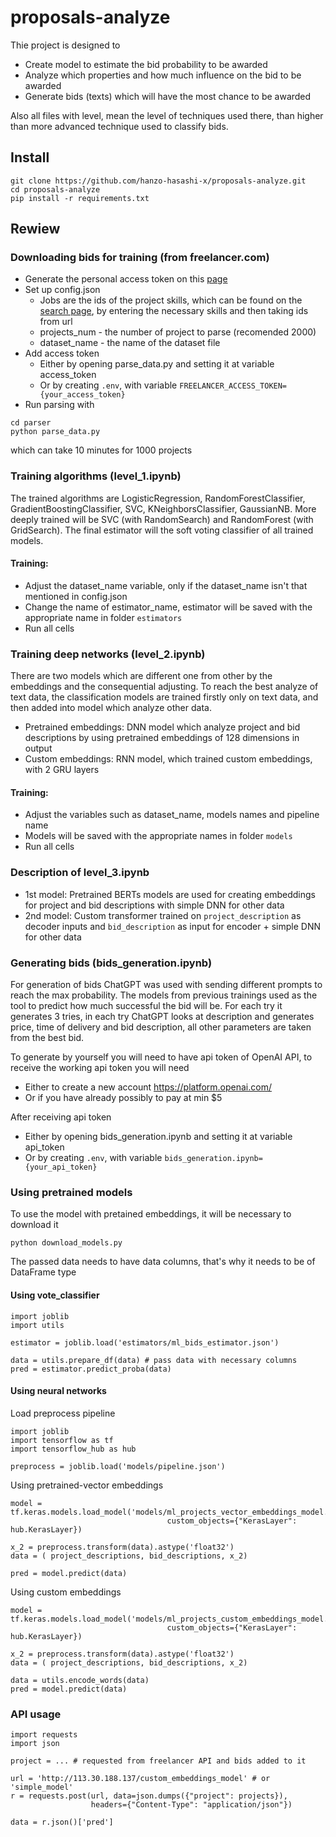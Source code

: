 # proposals-analyze

Thie project is designed to
* Create model to estimate the bid probability to be awarded
* Analyze which properties and how much influence on the bid to be awarded
* Generate bids (texts) which will have the most chance to be awarded

Also all files with level, mean the level of techniques used there, than higher than more advanced technique used to classify bids.

## Install
```
git clone https://github.com/hanzo-hasashi-x/proposals-analyze.git
cd proposals-analyze
pip install -r requirements.txt
```

## Rewiew

### Downloading bids for training (from freelancer.com)
* Generate the personal access token on this [page](https://accounts.freelancer.com/settings/develop)
* Set up config.json
	* Jobs are the ids of the project skills, which can be found on the [search page](https://www.freelancer.com/search/), by entering the necessary skills and then taking ids from url
	* projects_num - the number of project to parse (recomended 2000)
	* dataset_name - the name of the dataset file
* Add access token
	* Either by opening parse_data.py and setting it at variable access_token
	* Or by creating `.env`, with variable 
	`FREELANCER_ACCESS_TOKEN={your_access_token}`
* Run parsing with 
```
cd parser
python parse_data.py
``` 
which can take 10 minutes for 1000 projects

### Training algorithms (level_1.ipynb)
The trained algorithms are LogisticRegression, RandomForestClassifier, GradientBoostingClassifier, SVC, KNeighborsClassifier, GaussianNB. More deeply trained will be SVC (with RandomSearch) and RandomForest (with GridSearch). The final estimator will the soft voting classifier of all trained models.

#### Training:

* Adjust the dataset_name variable, only if the dataset_name isn't that mentioned in config.json
* Change the name of estimator_name, estimator will be saved with the appropriate name in folder `estimators`
* Run all cells

### Training deep networks (level_2.ipynb)
There are two models which are different one from other by the embeddings and the consequential adjusting. To reach the best analyze of text data, the classification models are trained firstly only on text data, and then added into model which analyze other data.

* Pretrained embeddings: DNN model which analyze project and bid descriptions by using pretrained embeddings of 128 dimensions in output
* Custom embeddings: RNN model, which trained custom embeddings, with 2 GRU layers

#### Training:

* Adjust the variables such as dataset_name, models names and pipeline name
* Models will be saved with the appropriate names in folder `models`
* Run all cells

### Description of level_3.ipynb
* 1st model: Pretrained BERTs models are used for creating embeddings for project and bid descriptions with simple DNN for other data
* 2nd model: Custom transformer trained on `project_description` as decoder inputs and `bid_description` as input for encoder + simple DNN for other data

### Generating bids (bids_generation.ipynb)
For generation of bids ChatGPT was used with sending different prompts to reach the max probability. The models from previous trainings used as the tool to predict how much successful the bid will be. For each try it generates 3 tries, in each try ChatGPT looks at description and generates price, time of delivery and bid description, all other parameters are taken from the best bid.

To generate by yourself you will need to have api token of OpenAI API, to receive the working api token you will need
* Either to create a new account https://platform.openai.com/
* Or if you have already possibly to pay at min $5

After receiving api token
* Either by opening bids_generation.ipynb and setting it at variable api_token
* Or by creating `.env`, with variable 
`bids_generation.ipynb={your_api_token}`

### Using pretrained models
To use the model with pretained embeddings, it will be necessary to download it
```
python download_models.py
```

The passed data needs to have data columns, that's why it needs to be of DataFrame type

#### Using vote_classifier
```
import joblib
import utils

estimator = joblib.load('estimators/ml_bids_estimator.json')

data = utils.prepare_df(data) # pass data with necessary columns
pred = estimator.predict_proba(data)
```

#### Using neural networks

Load preprocess pipeline
```
import joblib
import tensorflow as tf
import tensorflow_hub as hub

preprocess = joblib.load('models/pipeline.json')
```

Using pretrained-vector embeddings
```
model = tf.keras.models.load_model('models/ml_projects_vector_embeddings_model.h5',
                                   custom_objects={"KerasLayer": hub.KerasLayer})

x_2 = preprocess.transform(data).astype('float32')
data = ( project_descriptions, bid_descriptions, x_2)

pred = model.predict(data)
```

Using custom embeddings
```
model = tf.keras.models.load_model('models/ml_projects_custom_embeddings_model.h5',
                                   custom_objects={"KerasLayer": hub.KerasLayer})

x_2 = preprocess.transform(data).astype('float32')
data = ( project_descriptions, bid_descriptions, x_2)

data = utils.encode_words(data)
pred = model.predict(data)
```

### API usage
```
import requests
import json

project = ... # requested from freelancer API and bids added to it

url = 'http://113.30.188.137/custom_embeddings_model' # or 'simple_model'
r = requests.post(url, data=json.dumps({"project": projects}),
				  headers={"Content-Type": "application/json"})

data = r.json()['pred']
```
